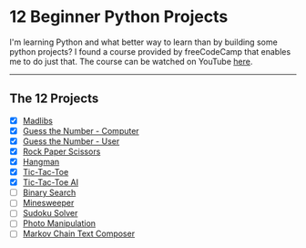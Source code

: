 # 12 Beginner Python Projects

I'm learning Python and what better way to learn than by building some python projects? I found a course provided by freeCodeCamp that enables me to do just that. The course can be watched on YouTube [here](https://www.youtube.com/watch?v=8ext9G7xspg).

---
## **The 12 Projects**

- [x] [Madlibs](./madlibs)
- [x] [Guess the Number - Computer](./guess_the_number)
- [x] [Guess the Number - User](./guess_the_number)
- [x] [Rock Paper Scissors](./rock_paper_scissors)
- [x] [Hangman](./hangman)
- [x] [Tic-Tac-Toe](./tic_tac_toe)
- [x] [Tic-Tac-Toe AI](./tic_tac_toe_ai)
- [ ] [Binary Search](./binary_search)
- [ ] [Minesweeper](./minesweeper)
- [ ] [Sudoku Solver](./sudoku_solver)
- [ ] [Photo Manipulation](./photo_manipulation)
- [ ] [Markov Chain Text Composer](./markov_chain_text_composer)